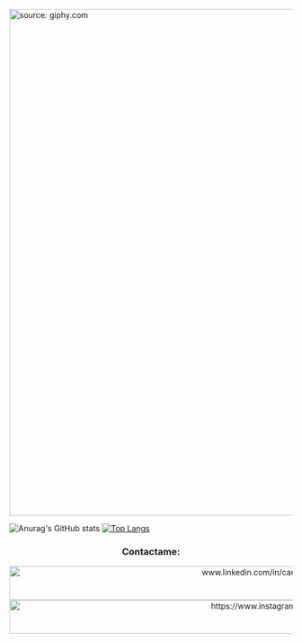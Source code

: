 
<a href="https://media.giphy.com/media/v1.Y2lkPTc5MGI3NjExYTJhZThhNzI4NjA1MDM4MTQ3MzEyZGIzYTMzZjEzYzg1NGE1OWRjMyZlcD12MV9pbnRlcm5hbF9naWZzX2dpZklkJmN0PWc/Aceo4HWjgLh9FGxunr/giphy.gif"><img src="https://media.giphy.com/media/v1.Y2lkPTc5MGI3NjExYTJhZThhNzI4NjA1MDM4MTQ3MzEyZGIzYTMzZjEzYzg1NGE1OWRjMyZlcD12MV9pbnRlcm5hbF9naWZzX2dpZklkJmN0PWc/Aceo4HWjgLh9FGxunr/giphy.gif" title="source: giphy.com" width="900"  /></a>

![Anurag's GitHub stats](https://github-readme-stats.vercel.app/api?username=carlafaes&show_icons=true&theme=radical)
[![Top Langs](https://github-readme-stats.vercel.app/api/top-langs/?username=carlafaes&layout=compact&theme=radical&langs_count=8)](https://github.com/anuraghazra/github-readme-stats)





<h3 align="center">Contactame:</h3>
<p align="center">
<a href="https://www.linkedin.com/in/carla-faes/" target="blank"><img align="center" src="https://raw.githubusercontent.com/rahuldkjain/github-profile-readme-generator/master/src/images/icons/Social/linked-in-alt.svg" alt="www.linkedin.com/in/carla-faes-678454216" height="60" width="960" /></a>
<a href="https://instagram.com/https://www.instagram.com/carlagfaes" target="blank"><img align="center" src="https://raw.githubusercontent.com/rahuldkjain/github-profile-readme-generator/master/src/images/icons/Social/instagram.svg" alt="https://www.instagram.com/carlagfaes" height="60" width="960" /></a>
</p>




